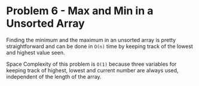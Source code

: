 # Problem 6 - Max and Min in a Unsorted Array

Finding the minimum and the maximum in an unsorted array is pretty
straightforward and can be done in `O(n)` time by keeping track of the lowest
and highest value seen.

Space Complexity of this problem is `O(1)` because three variables for keeping
track of highest, lowest and current number are always used, independent of the
length of the array.
